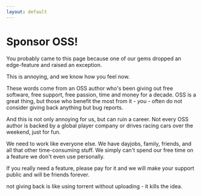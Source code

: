 ```yaml
---
layout: default
---
```


# Sponsor OSS!

You probably came to this page because one of our gems dropped an edge-feature and raised an exception.

This is annoying, and we know how you feel now.

These words come from an OSS author who's been giving out free software, free support, free passion, time and money for a decade. OSS is a great thing, but those who benefit the most from it - _you_ - often do not consider giving back anything but bug reports.

And this is not only annoying for us, but can ruin a career. Not every OSS author is backed by a global player company or drives racing cars over the weekend, just for fun.

We need to work like everyone else. We have dayjobs, family, friends, and all that other time-consuming stuff. We simply can't spend our free time on a feature we don't even use personally.

If you really need a feature, please pay for it and we will make your support public and will be friends forever.



not giving back is like using torrent without uploading - it kills the idea.